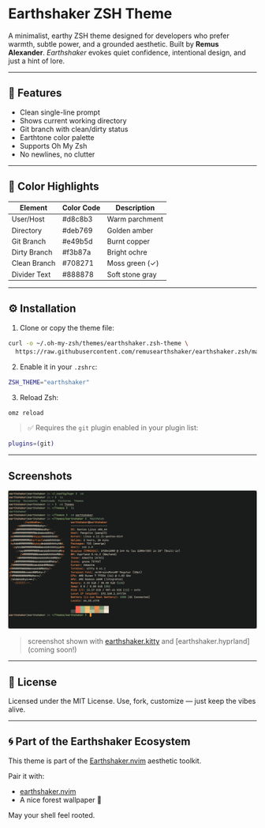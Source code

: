 # Earthshaker ZSH Theme

A minimalist, earthy ZSH theme designed for developers who prefer warmth,
subtle power, and a grounded aesthetic. Built by **Remus Alexander**.
*Earthshaker* evokes quiet confidence, intentional design, and just a hint of lore.

---

## 🌱 Features

- Clean single-line prompt
- Shows current working directory
- Git branch with clean/dirty status
- Earthtone color palette
- Supports Oh My Zsh
- No newlines, no clutter

---

## 🎨 Color Highlights

| Element       | Color Code | Description         |
|---------------|------------|---------------------|
| User/Host     | #d8c8b3  | Warm parchment      |
| Directory     | #deb769  | Golden amber        |
| Git Branch    | #e49b5d  | Burnt copper        |
| Dirty Branch  | #f3b87a  | Bright ochre        |
| Clean Branch  | #708271  | Moss green (✓)      |
| Divider Text  | #888878  | Soft stone gray     |

---

## ⚙️ Installation

1. Clone or copy the theme file:

```bash
curl -o ~/.oh-my-zsh/themes/earthshaker.zsh-theme \
  https://raw.githubusercontent.com/remusearthshaker/earthshaker.zsh/main/earthshaker.zsh-theme
```

2. Enable it in your `.zshrc`:

```bash
ZSH_THEME="earthshaker"
```

3. Reload Zsh:

```bash
omz reload
```

> ✅ Requires the `git` plugin enabled in your plugin list:

```bash
plugins=(git)
```

---

## Screenshots

![Earthshaker ZSH](assets/earthshakerzsh.png)

> screenshot shown with [earthshaker.kitty](https://github.com/remusearthshaker/earthshaker.kitty)
> and [earthshaker.hyprland](coming soon!)

---

## 📜 License

Licensed under the MIT License. Use, fork, customize — just keep the vibes alive.

---

## 🌀 Part of the Earthshaker Ecosystem

This theme is part of the [Earthshaker.nvim](https://github.com/remusearthshaker/earthshaker.nvim) aesthetic toolkit.

Pair it with:

- [earthshaker.nvim](https://github.com/remusearthshaker/earthshaker.nvim)
- A nice forest wallpaper 🌲

May your shell feel rooted.
